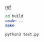 
[ref](https://pybind11.readthedocs.io/en/stable/basics.html)

```sh
cd build
cmake ..
make

python3 test.py
```